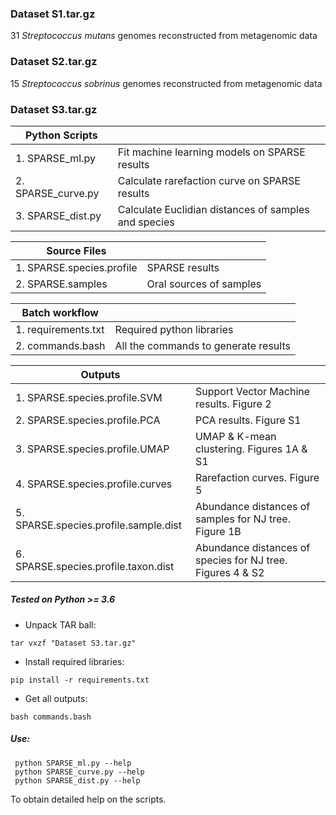 ### Dataset S1.tar.gz
31 _Streptococcus mutans_ genomes reconstructed from metagenomic data

### Dataset S2.tar.gz
15 _Streptococcus sobrinus_ genomes reconstructed from metagenomic data

### Dataset S3.tar.gz
|**Python Scripts** |      |
|----------------|------|
|1. SPARSE_ml.py   | Fit machine learning models on SPARSE results |
|2. SPARSE_curve.py| Calculate rarefaction curve on SPARSE results |
|3. SPARSE_dist.py | Calculate Euclidian distances of samples and species|

|**Source Files**  |      |
|----------------|------|
|1. SPARSE.species.profile| SPARSE results |
|2. SPARSE.samples| Oral sources of samples |

|**Batch workflow**| |
|----------------|------|
|1. requirements.txt| Required python libraries |
|2. commands.bash| All the commands to generate results |

|**Outputs**| |
|----------------|------|
|1. SPARSE.species.profile.SVM| Support Vector Machine results. Figure 2 |
|2. SPARSE.species.profile.PCA| PCA results. Figure S1 |
|3. SPARSE.species.profile.UMAP| UMAP & K-mean clustering. Figures 1A & S1 |
|4. SPARSE.species.profile.curves| Rarefaction curves. Figure 5 |
|5. SPARSE.species.profile.sample.dist| Abundance distances of samples for NJ tree. Figure 1B |
|6. SPARSE.species.profile.taxon.dist| Abundance distances of species for NJ tree. Figures 4 & S2 |

##### Tested on Python >= 3.6
* Unpack TAR ball:
```
tar vxzf "Dataset S3.tar.gz"
```

* Install required libraries:
```
pip install -r requirements.txt
```

* Get all outputs:
```
bash commands.bash
```

##### Use: 
```
 python SPARSE_ml.py --help
 python SPARSE_curve.py --help
 python SPARSE_dist.py --help
```
To obtain detailed help on the scripts. 
